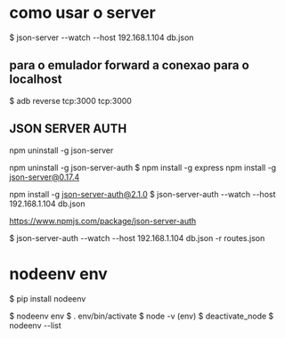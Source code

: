 # como usar o server

$  json-server --watch --host 192.168.1.104 db.json

## para o emulador forward a conexao para o localhost
$ adb reverse tcp:3000 tcp:3000

## JSON SERVER AUTH
npm uninstall -g json-server

npm uninstall -g json-server-auth
$ npm install -g express
npm install -g json-server@0.17.4

npm install -g json-server-auth@2.1.0
$ json-server-auth --watch --host 192.168.1.104 db.json

https://www.npmjs.com/package/json-server-auth

$ json-server-auth --watch --host 192.168.1.104 db.json -r routes.json

#  nodeenv env
$ pip install nodeenv

$ nodeenv env
$ . env/bin/activate
$ node -v
(env) $ deactivate_node
$ nodeenv --list